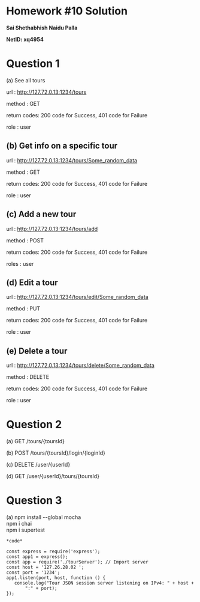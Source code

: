 # Homework #10 Solution

**Sai Shethabhish Naidu Palla**

**NetID: xq4954**

# Question 1

 (a) See all tours

url : http://127.72.0.13:1234/tours

method : GET

return codes: 200 code for Success, 401 code for Failure

role : user

## (b) Get info on a specific tour

url : http://127.72.0.13:1234/tours/Some_random_data

method : GET

return codes: 200 code for Success, 401 code for Failure

role : user

## (c) Add a new tour

url : http://127.72.0.13:1234/tours/add

method : POST

return codes: 200 code for Success, 401 code for Failure

roles : user

## (d) Edit a tour

url : http://127.72.0.13:1234/tours/edit/Some_random_data

method : PUT

return codes: 200 code for Success, 401 code for Failure

role : user

## (e) Delete a tour

url : http://127.72.0.13:1234/tours/delete/Some_random_data

method : DELETE

return codes: 200 code for Success, 401 code for Failure

role : user

# Question 2

(a) GET /tours/{toursId}

(b) POST /tours/{toursId}/login/{loginId}

(c) DELETE /user/{userId}

(d) GET /user/{userId}/tours/{toursId}

# Question 3

(a)
	npm install --global mocha<br />
	npm i chai<br />
	npm i supertest

	*code*

	const express = require('express');
	const app1 = express();
	const app = require('./tourServer'); // Import server
	const host = '127.26.28.02 ';
	const port = '1234';
	app1.listen(port, host, function () {
	   console.log("Tour JSON session server listening on IPv4: " + host +
	       ":" + port);
	});